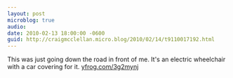 ```yaml
---
layout: post
microblog: true
audio: 
date: 2010-02-13 18:00:00 -0600
guid: http://craigmcclellan.micro.blog/2010/02/14/t9110017192.html
---
```

This was just going down the road in front of me. It's an electric wheelchair with a car covering for it.  [yfrog.com/3g2mynj](http://yfrog.com/3g2mynj)
